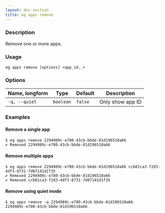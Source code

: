 ```yaml
---
layout: doc-section
title: eg apps remove
---
```


### Description

Remove one or more apps.

### Usage

```shell
eg apps remove [options] <app_id..>
```

### Options

| Name, longform | Type      | Default | Description      |
| ---            | ---       | ---     | ---              |
| `-q, --quiet`  | `boolean` | `false` | Only show app ID |

### Examples

#### Remove a single app

```shell
$ eg apps remove 2294989c-e780-43cb-bbde-81d196510a66
✔ Removed 2294989c-e780-43cb-bbde-81d196510a66
```

#### Remove multiple apps

```shell
$ eg apps remove 2294989c-e780-43cb-bbde-81d196510a66 ccb81ca3-f2d3-4df3-8731-7d07141d1f35
✔ Removed 2294989c-e780-43cb-bbde-81d196510a66
✔ Removed ccb81ca3-f2d3-4df3-8731-7d07141d1f35
```

#### Remove using quiet mode

```shell
$ eg apps remove -q 2294989c-e780-43cb-bbde-81d196510a66
2294989c-e780-43cb-bbde-81d196510a66
```
